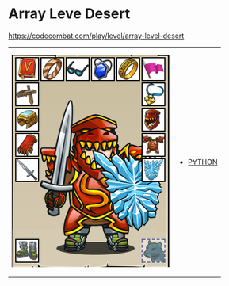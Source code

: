 # Array Leve Desert 

https://codecombat.com/play/level/array-level-desert
<table>
<tr>
<td>

![Hero Picture](hero.png?raw=true "Hero Picture")

</td>
<td>
<ul>
<li>

[PYTHON](ArrayLevelDesert.py)

</li>
</td>
</tr>
<table>